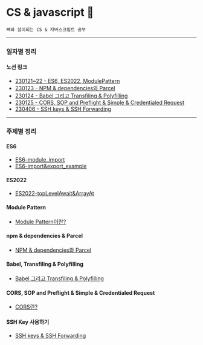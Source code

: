 # CS & javascript 🌱

```
뼈와 살이되는 CS & 자바스크립트 공부
```

---

### 일자별 정리

#### 노션 링크

- [230121~22 - ES6, ES2022, ModulePattern](https://dusunax.notion.site/part-3-1433b3153d4f473f8944bbfae87839b6)
- [230123 - NPM & dependencies와 Parcel](https://dusunax.notion.site/part-4-5660e8240227452d84eed2b87e05950a)
- [230124 - Babel 그리고 Transfiling & Polyfilling](https://dusunax.notion.site/part-5-1d44444ab215444e83899df8f1855416)
- [230125 - CORS, SOP and Preflight & Simple & Credentialed Request](https://dusunax.notion.site/CORS-37380813b8034c68836d818fd27a05ea)
- [230406 - SSH keys & SSH Forwarding](https://dusunax.notion.site/CS-SSH-keys-76d0014cfa684e8d855f6fef0e131aaa)

---

### 주제별 정리

#### ES6

- [ES6-module_import](https://github.com/dusunax/javascript/blob/main/docs/ES6-module_import.md)
- [ES6-import&export_example](https://github.com/dusunax/javascript/blob/main/docs/ES6-import%26export_example.md)

#### ES2022

- [ES2022-topLevelAwait&ArrayAt](https://github.com/dusunax/javascript/blob/main/docs/ES2022-topLevelAwait%26ArrayAt.md)

#### Module Pattern

- [Module Pattern이란?](https://github.com/dusunax/javascript/blob/main/docs/ModulePattern.md)

#### npm & dependencies & Parcel

- [NPM & dependencies와 Parcel](https://github.com/dusunax/javascript/blob/main/docs/npm%26dependency.md)

#### Babel, Transfiling & Polyfilling

- [Babel 그리고 Transfiling & Polyfilling](https://github.com/dusunax/javascript/blob/main/docs/babel-transpiling%26polyfilling.md)

#### CORS, SOP and Preflight & Simple & Credentialed Request

- [CORS란?](https://github.com/dusunax/javascript/blob/main/docs/CORS.md)

#### SSH Key 사용하기

- [SSH keys & SSH Forwarding](https://github.com/dusunax/javascript/blob/main/docs/SHH-keys.md)
